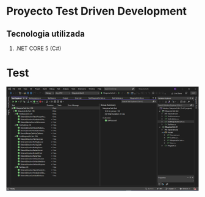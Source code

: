# Proyecto Test Driven Development

## Tecnologia utilizada
1) .NET CORE 5 (C#)

# Test
![N|Solid](https://raw.githubusercontent.com/Erinxon/Proyecto-Final-Test-Driven-Development/master/Tests.png)
